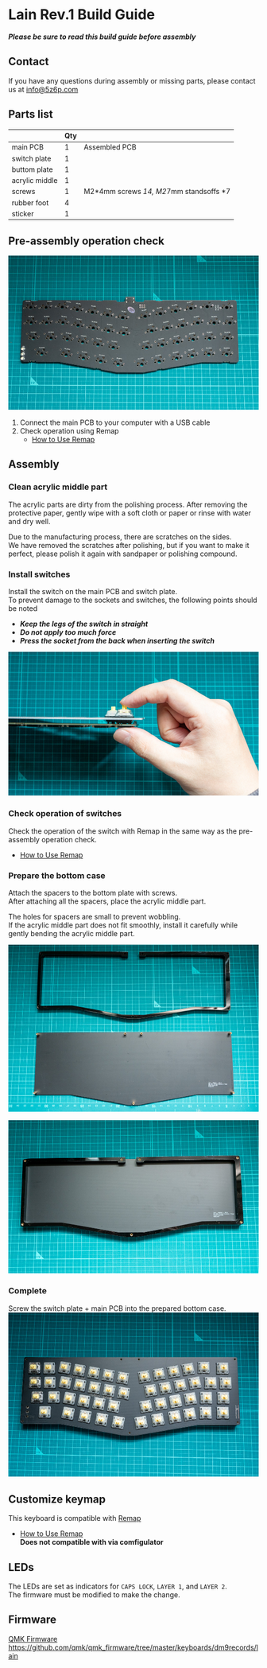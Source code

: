 # Lain Rev.1 Build Guide

***Please be sure to read this build guide before assembly***

## Contact
If you have any questions during assembly or missing parts, please contact us at info@5z6p.com

## Parts list
|                    | Qty |                                     |
|--------------------|------|-------------------------------------|
| main PCB           | 1    | Assembled PCB                         |
| switch plate       | 1    |                                     |
| buttom plate       | 1    |                                     |
| acrylic middle     | 1    | 　　　　　　　　　　　　　　　　　　 　　|
| screws             | 1    | M2*4mm screws *14, M2*7mm standsoffs *7   |
| rubber foot        | 4    |                                     |
| sticker            | 1    |                                     |

## Pre-assembly operation check
![pcb](img/rev1/pcb.jpg)
1. Connect the main PCB to your computer with a USB cable
2. Check operation using Remap
    - [How to Use Remap](how_to_use_remap_en.md)

## Assembly
### Clean acrylic middle part
The acrylic parts are dirty from the polishing process. After removing the protective paper, gently wipe with a soft cloth or paper or rinse with water and dry well.

Due to the manufacturing process, there are scratches on the sides.   
We have removed the scratches after polishing, but if you want to make it perfect, please polish it again with sandpaper or polishing compound.

### Install switches
Install the switch on the main PCB and switch plate.   
To prevent damage to the sockets and switches, the following points should be noted

- ***Keep the legs of the switch in straight***
- ***Do not apply too much force***
- ***Press the socket from the back when inserting the switch***
  
![switch](img/rev1/switch.jpg)

### Check operation of switches
Check the operation of the switch with Remap in the same way as the pre-assembly operation check.
- [How to Use Remap](how_to_use_remap_en.md)

### Prepare the bottom case
Attach the spacers to the bottom plate with screws.    
After attaching all the spacers, place the acrylic middle part.

The holes for spacers are small to prevent wobbling.   
If the acrylic middle part does not fit smoothly, install it carefully while gently bending the acrylic middle part.

![spacer](img/rev1/spacer.jpg)

![bottom](img/rev1/bottom.jpg)

### Complete
Screw the switch plate + main PCB into the prepared bottom case.
![case](img/rev1/case.jpg)

## Customize keymap
This keyboard is compatible with [Remap](https://remap-keys.app)   
- [How to Use Remap](how_to_use_remap_en.md)  
**Does not compatible with via comfigulator**

## LEDs
The LEDs are set as indicators for `CAPS LOCK`, `LAYER 1`, and `LAYER 2`.   
The firmware must be modified to make the change. 

## Firmware
[QMK Firmware](https://github.com/qmk/qmk_firmware)   
https://github.com/qmk/qmk_firmware/tree/master/keyboards/dm9records/lain